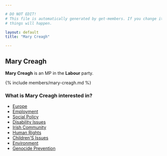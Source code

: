 ```yaml
---

# DO NOT EDIT!
# This file is automatically generated by get-members. If you change it, bad
# things will happen.

layout: default
title: "Mary Creagh"

---
```


## Mary Creagh

**Mary Creagh** is an MP in the **Labour** party.

{% include members/mary-creagh.md %}

### What is Mary Creagh interested in?


* [Europe](/interests/europe.html)
* [Employment](/interests/employment.html)
* [Social Policy](/interests/social-policy.html)
* [Disability Issues](/interests/disability-issues.html)
* [Irish Community](/interests/irish-community.html)
* [Human Rights](/interests/human-rights.html)
* [Children'S Issues](/interests/childrens-issues.html)
* [Environment](/interests/environment.html)
* [Genocide Prevention](/interests/genocide-prevention.html)
